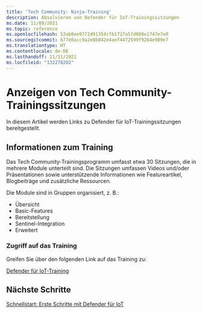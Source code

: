 ```yaml
---
title: 'Tech Community: Ninja-Training'
description: Absolvieren von Defender für IoT-Trainingssitzungen
ms.date: 11/09/2021
ms.topic: reference
ms.openlocfilehash: 52ab8ee9772d91354cfb1727a57d608e1747e7e0
ms.sourcegitcommit: 677e8acc9a2e8b842e4aef4472599f9264e989e7
ms.translationtype: HT
ms.contentlocale: de-DE
ms.lasthandoff: 11/11/2021
ms.locfileid: "132278282"
---
```

# <a name="view-tech-community-training-sessions"></a>Anzeigen von Tech Community-Trainingssitzungen

In diesem Artikel werden Links zu Defender für IoT-Trainingssitzungen bereitgestellt.

## <a name="about-the-training"></a>Informationen zum Training

Das Tech Community-Trainingsprogramm umfasst etwa 30 Sitzungen, die in mehrere Module unterteilt sind. Die Sitzungen umfassen Videos und/oder Präsentationen sowie unterstützende Informationen wie Featureartikel, Blogbeiträge und zusätzliche Ressourcen.

Die Module sind in Gruppen organisiert, z. B.:

- Übersicht
- Basic-Features
- Bereitstellung
- Sentinel-Integration
- Erweitert  

### <a name="access-training"></a>Zugriff auf das Training

Greifen Sie über den folgenden Link auf das Training zu:

[Defender für IoT-Training](https://go.microsoft.com/fwlink/?linkid=2167929)

## <a name="next-steps"></a>Nächste Schritte

[Schnellstart: Erste Schritte mit Defender für IoT](getting-started.md#quickstart-get-started-with-defender-for-iot)
